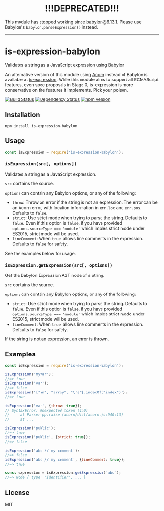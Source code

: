 <h1 id=deprecated align=center>!!!DEPRECATED!!!</h1>

This module has stopped working since babylon@6.13.1. Please use Babylon's
`babylon.parseExpression()` instead.

----

# is-expression-babylon

Validates a string as a JavaScript expression using Babylon

An alternative version of this module using [Acorn] instead of Babylon is
available at [is-expression]. While this module aims to support all ECMAScript
features, even spec proposals in Stage 0, is-expression is more conservative on
the features it implements. Pick your poison.

[Acorn]: https://github.com/ternjs/acorn
[Babylon]: https://github.com/babel/babylon
[is-expression]: https://github.com/pugjs/is-expression

[![Build Status](https://img.shields.io/travis/pugjs/is-expression-babylon/master.svg)](https://travis-ci.org/pugjs/is-expression-babylon)
[![Dependency Status](https://img.shields.io/david/pugjs/is-expression-babylon.svg)](https://david-dm.org/pugjs/is-expression-babylon)
[![npm version](https://img.shields.io/npm/v/is-expression-babylon.svg)](https://www.npmjs.org/package/is-expression-babylon)

## Installation

    npm install is-expression-babylon

## Usage

```js
const isExpression = require('is-expression-babylon');
```

### `isExpression(src[, options])`

Validates a string as a JavaScript expression.

`src` contains the source.

`options` can contain any Babylon options, or any of the following:

- `throw`: Throw an error if the string is not an expression. The error can
  be an Acorn error, with location information in `err.loc` and `err.pos`.
  Defaults to `false`.
- `strict`: Use strict mode when trying to parse the string. Defaults to
  `false`. Even if this option is `false`, if you have provided
  `options.sourceType === 'module'` which imples strict mode under ES2015,
  strict mode will be used.
- `lineComment`: When `true`, allows line comments in the expression.
  Defaults to `false` for safety.

See the examples below for usage.

### `isExpression.getExpression(src[, options])`

Get the Babylon Expression AST node of a string.

`src` contains the source.

`options` can contain any Babylon options, or any of the following:

- `strict`: Use strict mode when trying to parse the string. Defaults to
  `false`. Even if this option is `false`, if you have provided
  `options.sourceType === 'module'` which imples strict mode under ES2015,
  strict mode will be used.
- `lineComment`: When `true`, allows line comments in the expression.
  Defaults to `false` for safety.

If the string is not an expression, an error is thrown.

## Examples

```js
const isExpression = require('is-expression-babylon');

isExpression('myVar');
//=> true
isExpression('var');
//=> false
isExpression('["an", "array", "\'s"].indexOf("index")');
//=> true

isExpression('var', {throw: true});
// SyntaxError: Unexpected token (1:0)
//     at Parser.pp.raise (acorn/dist/acorn.js:940:13)
//     at ...

isExpression('public');
//=> true
isExpression('public', {strict: true});
//=> false

isExpression('abc // my comment');
//=> false
isExpression('abc // my comment', {lineComment: true});
//=> true

const expression = isExpression.getExpression('abc');
//=> Node { type: 'Identifier', ... }
```

## License

MIT
